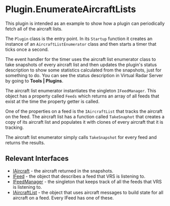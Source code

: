 # Plugin.EnumerateAircraftLists

This plugin is intended as an example to show how a plugin can periodically
fetch all of the aircraft lists.

The `Plugin` class is the entry point. In its `Startup` function it creates
an instance of an `AircraftListEnumerator` class and then starts a timer
that ticks once a second.

The event handler for the timer uses the aircraft list enumerator class to
take snapshots of every aircraft list and then updates the plugin's status
description to show some statistics calculated from the snapshots, just for
something to do. You can see the status description in Virtual Radar Server
by going to **Tools | Plugins**.

The aircraft list enumerator instantiates the singleton `IFeedManager`. This
object has a property called `Feeds` which returns an array of all feeds that
exist at the time the property getter is called.

One of the properties on a feed is the `IAircraftList` that tracks the aircraft
on the feed. The aircraft list has a function called `TakeSnaphot` that creates
a copy of its aircraft list and populates it with clones of every aircraft that
it is tracking.

The aircraft list enumerator simply calls `TakeSnapshot` for every feed and
returns the results.

## Relevant Interfaces

* [IAircraft](https://github.com/vradarserver/vrs/blob/master/VirtualRadar.Interface/IAircraft.cs) - the aircraft returned in the snapshots.
* [IFeed](https://github.com/vradarserver/vrs/blob/master/VirtualRadar.Interface/Listener/IFeed.cs) - the object that describes a feed that VRS is listening to.
* [IFeedManager](https://github.com/vradarserver/vrs/blob/master/VirtualRadar.Interface/Listener/IFeedManager.cs) - the singleton that keeps track of all the feeds that VRS is listening to.
* [IAircraftList](https://github.com/vradarserver/vrs/blob/master/VirtualRadar.Interface/IAircraftList.cs) - the object that uses aircraft messages to build state for all aircraft on a feed. Every IFeed has one of these.

